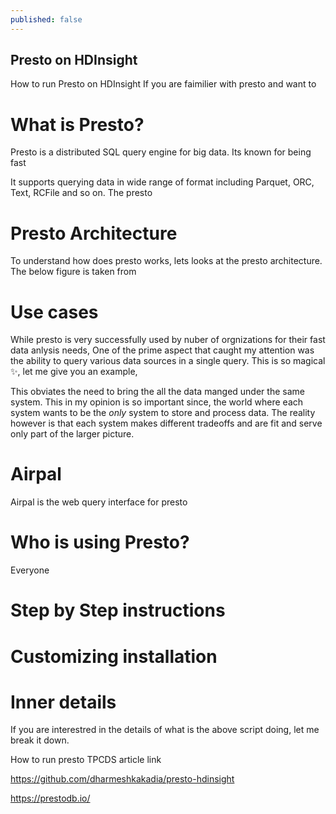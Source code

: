 ```yaml
---
published: false
---
```

## Presto on HDInsight

How to run Presto on HDInsight
If you are faimilier with presto and want to 

# What is Presto?
Presto is a distributed SQL query engine for big data.
Its known for being fast

It supports querying data in wide range of format including Parquet, ORC, Text, RCFile and so on.
The presto 

# Presto Architecture
To understand how does presto works, lets looks at the presto architecture. The below figure is taken from 

# Use cases
While presto is very successfully used by nuber of orgnizations for their fast data anlysis needs,
One of the prime aspect that caught my attention was the ability to query various data sources in a single query. This is so magical ✨, let me give you an example,


This obviates the need to bring the all the data manged under the same system. This in my opinion is so important since, the world where each system wants to be the _only_ system to store and process data.
The reality however is that each system makes different tradeoffs and are fit and serve only part of the larger picture.

# Airpal
Airpal is the web query interface for presto

# Who is using Presto?
Everyone

# Step by Step instructions

# Customizing installation

# Inner details
If you are interestred in the details of what is the above script doing, let me break it down.

How to run presto TPCDS article link

https://github.com/dharmeshkakadia/presto-hdinsight

https://prestodb.io/